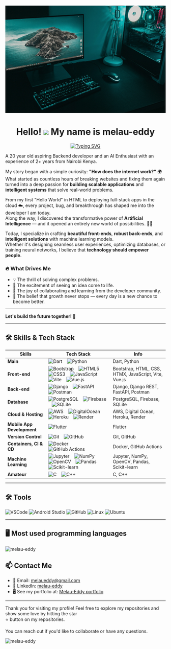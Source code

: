 ![My Coding Setup](bgwall.webp)

  <h1 align="center">
  Hello! <img src="https://user-images.githubusercontent.com/18350557/176309783-0785949b-9127-417c-8b55-ab5a4333674e.gif"> My name is melau-eddy 
</h1>

<p align="center">
  <a href="https://git.io/typing-svg"><img src="https://readme-typing-svg.demolab.com?font=Fira+Code&pause=1000&center=true&width=435&lines=Hardware+Engineer;Python+developer;Fullstack+web+developer;Mobile+app+developer+-+Flutter;AI+and+machine+learning+enthusiast;Oh%2C+I+play+chess+too!+%F0%9F%98%84" alt="Typing SVG" /></a>
</p>


A 20 year old aspiring Backend developer and an AI Enthusiast with an experience of 2+ years from Nairobi Kenya.


My story began with a simple curiosity: **"How does the internet work?"** 🌍  
What started as countless hours of breaking websites and fixing them again turned into a deep passion for **building scalable applications** and **intelligent systems** that solve real-world problems.

From my first "Hello World" in HTML to deploying full-stack apps in the cloud ☁️, every project, bug, and breakthrough has shaped me into the developer I am today.  
Along the way, I discovered the transformative power of **Artificial Intelligence** — and it opened an entirely new world of possibilities. 🤖✨

Today, I specialize in crafting **beautiful front-ends**, **robust back-ends**, and **intelligent solutions** with machine learning models.  
Whether it's designing seamless user experiences, optimizing databases, or training neural networks, I believe that **technology should empower people**.

  ### 🔥 What Drives Me

- 💡 The thrill of solving complex problems.
- 🚀 The excitement of seeing an idea come to life.
- 🤝 The joy of collaborating and learning from the developer community.
- 🌱 The belief that growth never stops — every day is a new chance to become better.

---


**Let's build the future together! 🚀**



---

## 🛠️ Skills & Tech Stack

| Skills                      | Tech Stack                                                                                                           | Info                                                       |
|------------------------------|----------------------------------------------------------------------------------------------------------------------|------------------------------------------------------------|
| **Main**                     | ![Dart](https://img.shields.io/badge/Dart-0175C2?logo=dart&logoColor=white) &nbsp;&nbsp; ![Python](https://img.shields.io/badge/Python-3776AB?logo=python&logoColor=white) | Dart, Python                                               |
| **Front-end**                | ![Bootstrap](https://img.shields.io/badge/Bootstrap-7952B3?logo=bootstrap&logoColor=white) &nbsp;&nbsp; ![HTML5](https://img.shields.io/badge/HTML5-E34F26?logo=html5&logoColor=white) &nbsp;&nbsp; ![CSS3](https://img.shields.io/badge/CSS3-1572B6?logo=css3&logoColor=white) &nbsp;&nbsp; ![JavaScript](https://img.shields.io/badge/JavaScript-F7DF1E?logo=javascript&logoColor=black) &nbsp;&nbsp; ![Vite](https://img.shields.io/badge/Vite-646CFF?logo=vite&logoColor=white) &nbsp;&nbsp; ![Vue.js](https://img.shields.io/badge/Vue.js-4FC08D?logo=vue.js&logoColor=white) | Bootstrap, HTML, CSS, HTMX, JavaScript, Vite, Vue.js       |
| **Back-end**                 | ![Django](https://img.shields.io/badge/Django-092E20?logo=django&logoColor=white) &nbsp;&nbsp; ![FastAPI](https://img.shields.io/badge/FastAPI-009688?logo=fastapi&logoColor=white) &nbsp;&nbsp; ![Postman](https://img.shields.io/badge/Postman-FF6C37?logo=postman&logoColor=white) | Django, Django REST, FastAPI, Postman                      |
| **Database**                 | ![PostgreSQL](https://img.shields.io/badge/PostgreSQL-4169E1?logo=postgresql&logoColor=white) &nbsp;&nbsp; ![Firebase](https://img.shields.io/badge/Firebase-FFCA28?logo=firebase&logoColor=white) &nbsp;&nbsp; ![SQLite](https://img.shields.io/badge/SQLite-003B57?logo=sqlite&logoColor=white) | PostgreSQL, Firebase, SQLite                              |
| **Cloud & Hosting**          | ![AWS](https://img.shields.io/badge/AWS-232F3E?logo=amazon-aws&logoColor=white) &nbsp;&nbsp; ![DigitalOcean](https://img.shields.io/badge/DigitalOcean-0080FF?logo=digitalocean&logoColor=white) &nbsp;&nbsp; ![Heroku](https://img.shields.io/badge/Heroku-430098?logo=heroku&logoColor=white) &nbsp;&nbsp; ![Render](https://img.shields.io/badge/Render-46E3B7?logo=render&logoColor=black) | AWS, Digital Ocean, Heroku, Render                         |
| **Mobile App Development**   | ![Flutter](https://img.shields.io/badge/Flutter-02569B?logo=flutter&logoColor=white)                                | Flutter                                                    |
| **Version Control**          | ![Git](https://img.shields.io/badge/Git-F05032?logo=git&logoColor=white) &nbsp;&nbsp; ![GitHub](https://img.shields.io/badge/GitHub-181717?logo=github&logoColor=white) | Git, GitHub                                                |
| **Containers, CI & CD**      | ![Docker](https://img.shields.io/badge/Docker-2496ED?logo=docker&logoColor=white) &nbsp;&nbsp; ![GitHub Actions](https://img.shields.io/badge/GitHub_Actions-2088FF?logo=github-actions&logoColor=white) | Docker, GitHub Actions                                    |
| **Machine Learning**         | ![Jupyter](https://img.shields.io/badge/Jupyter-F37626?logo=jupyter&logoColor=white) &nbsp;&nbsp; ![NumPy](https://img.shields.io/badge/NumPy-013243?logo=numpy&logoColor=white) &nbsp;&nbsp; ![OpenCV](https://img.shields.io/badge/OpenCV-5C3EE8?logo=opencv&logoColor=white) &nbsp;&nbsp; ![Pandas](https://img.shields.io/badge/Pandas-150458?logo=pandas&logoColor=white) &nbsp;&nbsp; ![Scikit-learn](https://img.shields.io/badge/Scikit--learn-F7931E?logo=scikit-learn&logoColor=white) | Jupyter, NumPy, OpenCV, Pandas, Scikit-learn               |
| **Amateur**                  | ![C](https://img.shields.io/badge/C-00599C?logo=c&logoColor=white) &nbsp;&nbsp; ![C++](https://img.shields.io/badge/C++-00599C?logo=c%2B%2B&logoColor=white) | C, C++                                                     |



---

## 🛠️ Tools

<p align="left">
  <img src="https://cdn.jsdelivr.net/gh/devicons/devicon/icons/vscode/vscode-original.svg" height="40" alt="VSCode" />
  <img src="https://cdn.jsdelivr.net/gh/devicons/devicon/icons/androidstudio/androidstudio-original.svg" height="40" alt="Android Studio" />
  <img src="https://cdn.jsdelivr.net/gh/devicons/devicon/icons/github/github-original.svg" height="40" alt="GitHub" />
  <img src="https://cdn.jsdelivr.net/gh/devicons/devicon/icons/linux/linux-original.svg" height="40" alt="Linux" />
  <img src="https://cdn.jsdelivr.net/gh/devicons/devicon/icons/ubuntu/ubuntu-plain.svg" height="40" alt="Ubuntu" />
</p>

---


## 🖥️ Most used programming languages
<p><img align="center" src="https://github-readme-stats.vercel.app/api/top-langs?username=melau-eddy&show_icons=true&locale=en&layout=compact" alt="melau-eddy" /></p>




## 📫 Contact Me

- 📧 Email: [melaueddy@gmail.com](melaueddy@gmail.com)
- 💼 LinkedIn: [melau-eddy](https://www.linkedin.com/in/melau-eddy/)
- 🖥️  See my portfolio at: [Melau-Eddy portfolio](https://myportfoliowebsite-swart.vercel.app/)

---


Thank you for visiting my profile! Feel free to explore my repositories and show some love by hitting the star   
⭐ button on my repositories.

You can reach out if you'd like to collaborate or have any questions.



<p align="left"> <img src="https://komarev.com/ghpvc/?username=melau-eddy&label=Profile%20views&color=0e75b6&style=flat" alt="melau-eddy" /> </p>

